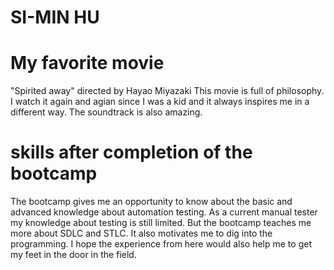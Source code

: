 # SI-MIN HU

# My favorite movie

"Spirited away" directed by Hayao Miyazaki
This movie is full of philosophy. I watch it again and agian since I was a kid and it always inspires me in a different way. The soundtrack is also amazing. 

# skills after completion of the bootcamp

The bootcamp gives me an opportunity to know about the basic and advanced knowledge about automation testing. As a current manual tester my knowledge about testing is still limited. But the bootcamp teaches me more about SDLC and STLC. It also motivates me to dig into the programming. I hope the experience from here would also help me to get my feet in the door in the field.